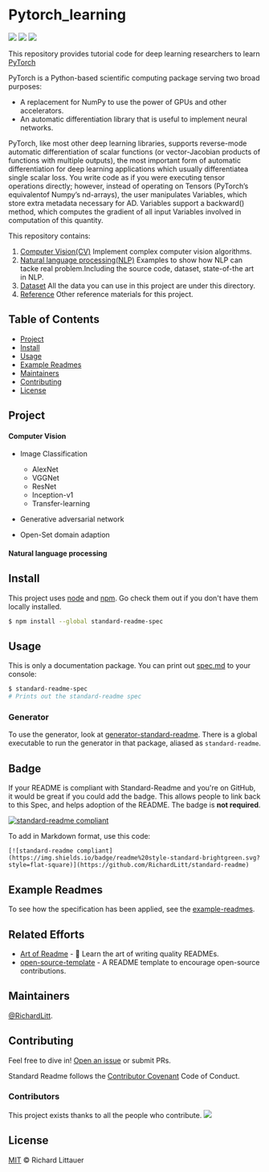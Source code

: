 
# Pytorch_learning


[![](https://img.shields.io/badge/version-1.0.0-brightgreen.svg)](https://github.com/bruce1408/Pytorch_learning)
![](https://img.shields.io/badge/platform-pytorch-brightgreen.svg)
![](https://img.shields.io/badge/python-3.7-blue.svg)


This repository provides tutorial code for deep learning researchers to learn [PyTorch](https://pytorch.org/)

PyTorch is a Python-based scientific computing package serving two broad purposes:

- A replacement for NumPy to use the power of GPUs and other accelerators.
- An automatic differentiation library that is useful to implement neural networks.


PyTorch, like most other deep learning libraries, supports reverse-mode automatic differentiation of
scalar functions (or vector-Jacobian products of functions with multiple outputs), the most important form 
of automatic differentiation for deep learning applications which usually differentiatea single scalar loss.
You write code as if you were executing tensor operations directly; however, 
instead of operating on Tensors (PyTorch’s equivalentof Numpy’s nd-arrays), 
the user manipulates Variables, which store extra metadata necessary for AD. Variables support a backward() method, 
which computes the gradient of all input Variables involved in computation of this quantity.


This repository contains:

1. [Computer Vision(CV)](/CV/) Implement complex computer vision algorithms.
2. [Natural language processing(NLP)](/NLP/) Examples to show how NLP can tacke real problem.Including the source code,
dataset, state-of-the art in NLP.
3. [Dataset](/data/) All the data you can use in this project are under this directory.
4. [Reference](/Reference) Other reference materials for this project.


## Table of Contents

- [Project](#Project)
- [Install](#install)
- [Usage](#usage)
- [Example Readmes](#example-readmes)
- [Maintainers](#maintainers)
- [Contributing](#contributing)
- [License](#license)

## Project

#### Computer Vision 

- Image Classification 

    - AlexNet
    - VGGNet
    - ResNet
    - Inception-v1
    - Transfer-learning
    
- Generative adversarial network

- Open-Set domain adaption

#### Natural language processing

## Install

This project uses [node](http://nodejs.org) and [npm](https://npmjs.com). Go check them out if you don't have them locally installed.

```sh
$ npm install --global standard-readme-spec
```

## Usage

This is only a documentation package. You can print out [spec.md](spec.md) to your console:

```sh
$ standard-readme-spec
# Prints out the standard-readme spec
```

### Generator

To use the generator, look at [generator-standard-readme](https://github.com/RichardLitt/generator-standard-readme). There is a global executable to run the generator in that package, aliased as `standard-readme`.

## Badge

If your README is compliant with Standard-Readme and you're on GitHub, it would be great if you could add the badge. This allows people to link back to this Spec, and helps adoption of the README. The badge is **not required**.

[![standard-readme compliant](https://img.shields.io/badge/readme%20style-standard-brightgreen.svg?style=flat-square)](https://github.com/RichardLitt/standard-readme)

To add in Markdown format, use this code:

```
[![standard-readme compliant](https://img.shields.io/badge/readme%20style-standard-brightgreen.svg?style=flat-square)](https://github.com/RichardLitt/standard-readme)
```

## Example Readmes

To see how the specification has been applied, see the [example-readmes](example-readmes/).

## Related Efforts

- [Art of Readme](https://github.com/noffle/art-of-readme) - 💌 Learn the art of writing quality READMEs.
- [open-source-template](https://github.com/davidbgk/open-source-template/) - A README template to encourage open-source contributions.

## Maintainers

[@RichardLitt](https://github.com/RichardLitt).

## Contributing

Feel free to dive in! [Open an issue](https://github.com/RichardLitt/standard-readme/issues/new) or submit PRs.

Standard Readme follows the [Contributor Covenant](http://contributor-covenant.org/version/1/3/0/) Code of Conduct.

### Contributors

This project exists thanks to all the people who contribute. 
<a href="https://github.com/RichardLitt/standard-readme/graphs/contributors"><img src="https://opencollective.com/standard-readme/contributors.svg?width=890&button=false" /></a>


## License

[MIT](LICENSE) © Richard Littauer